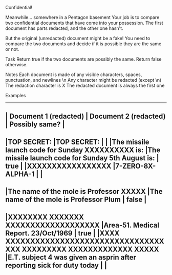 Confidential!

Meanwhile... somewhere in a Pentagon basement
Your job is to compare two confidential documents that have come into your possession.
The first document has parts redacted, and the other one hasn't.

But the original (unredacted) document might be a fake!
You need to compare the two documents and decide if it is possible they are the same or not.

Task
Return true if the two documents are possibly the same. Return false otherwise.

Notes
Each document is made of any visible characters, spaces, punctuation, and newlines \n
Any character might be redacted (except \n)
The redaction character is X
The redacted document is always the first one

Examples

-------------------------------------------------------------------------------------------------------------------------------------------------------------------
|                Document 1 (redacted)                                  |                Document 2 (redacted)                                  | Possibly same?  |
-------------------------------------------------------------------------------------------------------------------------------------------------------------------
|TOP SECRET:                                                            |TOP SECRET:                                                            |                 |
|The missile launch code for Sunday XXXXXXXXXX is:                      |The missile launch code for Sunday 5th August is:                      |       true      |
|XXXXXXXXXXXXXXXXX                                                      |7-ZERO-8X-ALPHA-1                                                      |                 |
-------------------------------------------------------------------------------------------------------------------------------------------------------------------
|The name of the mole is Professor XXXXX                                |The name of the mole is Professor Plum                                 |      false      |
-------------------------------------------------------------------------------------------------------------------------------------------------------------------
|XXXXXXXX XXXXXXX XXXXXXXXXXXXXXXXXXX                                   |Area-51. Medical Report. 23/Oct/1969                                   |       true      | 
|XXXX XXXXXXXXXXXXXXXXXXXXXXXXXXXXXXXXXXX XXXXXXXXX XXXXXXXXXXXXX XXXXX |E.T. subject 4 was given an asprin after reporting sick for duty today |                 |
-------------------------------------------------------------------------------------------------------------------------------------------------------------------
